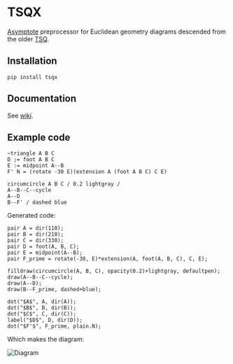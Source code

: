 # TSQX

[Asymptote](<https://www.artofproblemsolving.com/wiki/index.php/Asymptote_(Vector_Graphics_Language)>) preprocessor
for Euclidean geometry diagrams
descended from the older [TSQ](https://github.com/vEnhance/dotfiles/blob/main/py-scripts/tsq.py).

## Installation

`pip install tsqx`

## Documentation

See [wiki](https://github.com/cjquines/tsqx/wiki/Documentation).

## Example code

```
~triangle A B C
D ;= foot A B C
E := midpoint A--B
F' N = (rotate -30 E)(extension A (foot A B C) C E)

circumcircle A B C / 0.2 lightgray /
A--B--C--cycle
A--D
B--F' / dashed blue
```

Generated code:

```
pair A = dir(110);
pair B = dir(210);
pair C = dir(330);
pair D = foot(A, B, C);
pair E = midpoint(A--B);
pair F_prime = rotate(-30, E)*extension(A, foot(A, B, C), C, E);

filldraw(circumcircle(A, B, C), opacity(0.2)+lightgray, defaultpen);
draw(A--B--C--cycle);
draw(A--D);
draw(B--F_prime, dashed+blue);

dot("$A$", A, dir(A));
dot("$B$", B, dir(B));
dot("$C$", C, dir(C));
label("$D$", D, dir(D));
dot("$F'$", F_prime, plain.N);
```

Which makes the diagram:

![Diagram](sample.png)
